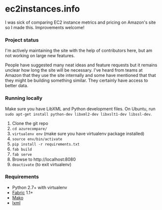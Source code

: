 # ec2instances.info

I was sick of comparing EC2 instance metrics and pricing on Amazon's site so I made this. Improvements welcome!


### Project status

I'm actively maintaining the site with the help of contributors here, but am not working on large new features.

People have suggested many neat ideas and feature requests but it remains unclear how long the site will be necessary. I've heard from teams at Amazon that they use the site internally and some have mentioned that that they might be building something similar. They certainly have access to better data.


### Running locally

Make sure you have LibXML and Python development files.  On Ubuntu, run `sudo apt-get install python-dev libxml2-dev libxslt1-dev libssl-dev`.

1. Clone the git repo
2. `cd azurecompare/`
3. `virtualenv env` (make sure you have virtualenv package installed)
4. `source env/bin/activate`
5. `pip install -r requirements.txt`
6. `fab build`
7. `fab serve`
8. Browse to http://localhost:8080
9. `deactivate` (to exit virtualenv)


### Requirements

- Python 2.7+ with virtualenv
- [Fabric](http://docs.fabfile.org/en/1.8/) 1.1+
- [Mako](http://www.makotemplates.org/)
- [lxml](http://lxml.de/)

